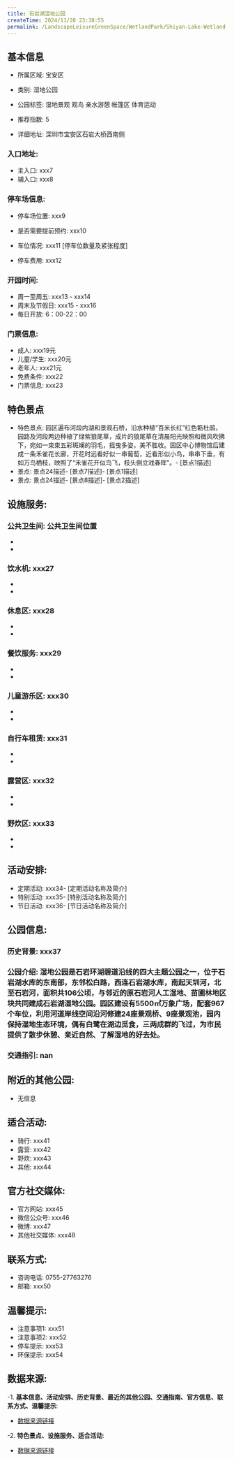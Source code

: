 ```yaml
---
title: 石岩湖湿地公园
createTime: 2024/11/28 23:38:55
permalink: /LandscapeLeisureGreenSpace/WetlandPark/Shiyan-Lake-Wetland-Park/
---
```


<ImageCard
  image="https://cgj.sz.gov.cn/img/4/4005/4005766/10774793.jpg"
  title="石岩湖湿地公园"
  description="湿地公园是石岩环湖碧道沿线的四大主题公园之一，位于石岩湖水库的东南部，东邻松白路，西连石岩湖水库，南起天圳河，北至石"
  href="/"
  author="深圳公园"
  date="2024/11/28"
/>

## 基本信息

- 所属区域: 宝安区

- 类别: 湿地公园

- 公园标签: 湿地景观 观鸟 亲水游憩 帐篷区 体育运动

- 推荐指数: 5

- 详细地址: 深圳市宝安区石岩大桥西南侧

### 入口地址:
- 主入口: xxx7
- 辅入口: xxx8
### 停车场信息:
- 停车场位置: xxx9

- 是否需要提前预约: xxx10

- 车位情况: xxx11 [停车位数量及紧张程度]

- 停车费用: xxx12

### 开园时间:
- 周一至周五: xxx13 - xxx14
- 周末及节假日: xxx15 - xxx16
- 每日开放: 6：00-22：00

### 门票信息:
- 成人: xxx19元
- 儿童/学生: xxx20元
- 老年人: xxx21元
- 免费条件: xxx22
- 门票信息: xxx23
## 特色景点
- 特色景点: 园区遍布河段内湖和景观石桥，沿水种植“百米长红”红色簕杜鹃，园路及河段两边种植了绿紫狼尾草，成片的狼尾草在清晨阳光映照和微风吹拂下，宛如一束束五彩斑斓的羽毛，摇曳多姿，美不胜收。园区中心博物馆后建成一条禾雀花长廊，开花时远看好似一串葡萄，近看形似小鸟，串串下垂，有如万鸟栖枝，映照了“禾雀花开似鸟飞，枝头倒立戏春晖”。- [景点1描述]
- 景点: 景点24描述- [景点7描述]- [景点1描述]
- 景点: 景点24描述- [景点8描述]- [景点2描述]
## 设施服务:
### 公共卫生间: 公共卫生间位置
- 
- 
### 饮水机: xxx27
- 
- 
### 休息区: xxx28
- 
- 
### 餐饮服务: xxx29
- 
- 
### 儿童游乐区: xxx30
- 
- 
### 自行车租赁: xxx31
- 
- 
### 露营区: xxx32
- 
- 
### 野炊区: xxx33

- 
- 
## 活动安排:
- 定期活动: xxx34- [定期活动名称及简介]
- 特别活动: xxx35- [特别活动名称及简介]
- 节日活动: xxx36- [节日活动名称及简介]
## 公园信息:
### 历史背景: xxx37
### 公园介绍: 湿地公园是石岩环湖碧道沿线的四大主题公园之一，位于石岩湖水库的东南部，东邻松白路，西连石岩湖水库，南起天圳河，北至石岩河，面积共106公顷，与邻近的原石岩河人工湿地、苗圃林地区块共同建成石岩湖湿地公园。园区建设有5500㎡万象广场，配套967个车位，利用河道岸线空间沿河修建24座景观桥、9座景观池，园内保持湿地生态环境，偶有白鹭在湖边觅食，三两成群的飞过，为市民提供了散步休憩、亲近自然、了解湿地的好去处。
### 交通指引: nan

## 附近的其他公园:
- 无信息

## 适合活动:
- 骑行: xxx41
- 露营: xxx42
- 野炊: xxx43
- 其他: xxx44

## 官方社交媒体:
- 官方网站: xxx45
- 微信公众号: xxx46
- 微博: xxx47
- 其他社交媒体: xxx48

## 联系方式:
- 咨询电话: 0755-27763276
- 邮箱: xxx50

## 温馨提示:
- 注意事项1: xxx51
- 注意事项2: xxx52
- 停车提示: xxx53
- 环保提示: xxx54

## 数据来源:
-1. **基本信息、活动安排、历史背景、最近的其他公园、交通指南、官方信息、联系方式、温馨提示**:
- [数据来源链接](xxx55)

-2. **特色景点、设施服务、适合活动**:
- [数据来源链接](xxx55)

